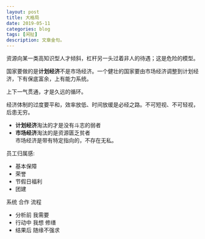 ```yaml
---
layout: post
title: 大格局
date: 2019-05-11
categories: blog
tags: [闲扯]
description: 文章金句。
---
```


资源向某一类高知识型人才倾斜，杠杆另一头过着非人的待遇；这是危险的模型。


国家要做的是**计划经济**不是市场经济。一个健壮的国家要由市场经济调整到计划经济，下有保底富余，上有能力系统。


上下一气贯通，才是久远的循环。


经济体制的过度要平和，效率放低、时间放缓是必经之路。不可短视、不可轻视，后患无穷。


- **计划经济**淘汰的才是没有斗志的弱者
- **市场经济**淘汰的是资源匮乏贫者<br>
市场经济是带有特定指向的，不存在无私。


员工归属感:
- 基本保障
- 荣誉
- 节假日福利
- 团建


系统 合作 流程

- 分析前 我需要
- 行动中 我想 修缮
- 结果后 随缘不强求

